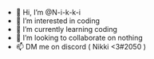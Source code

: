 - 👋 Hi, I’m @N-i-k-k-i
- 👀 I’m interested in coding
- 🌱 I’m currently learning coding
- 💞️ I’m looking to collaborate on nothing 
- 📫 DM me on discord ( Nikki <3#2050 )
